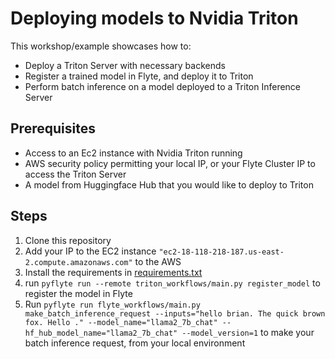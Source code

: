 # Deploying models to Nvidia Triton

This workshop/example showcases how to:
- Deploy a Triton Server with necessary backends
- Register a trained model in Flyte, and deploy it to Triton
- Perform batch inference on a model deployed to a Triton Inference Server


## Prerequisites
- Access to an Ec2 instance with Nvidia Triton running
- AWS security policy permitting your local IP, or your Flyte Cluster IP to access the Triton Server
- A model from Huggingface Hub that you would like to deploy to Triton

## Steps
1. Clone this repository
2. Add your IP to the EC2 instance `"ec2-18-118-218-187.us-east-2.compute.amazonaws.com"` to the AWS
3. Install the requirements in [requirements.txt](requirements.txt)
4. run `pyflyte run --remote triton_workflows/main.py register_model` to register the model in Flyte
5. Run `pyflyte run flyte_workflows/main.py make_batch_inference_request --inputs="hello brian. The quick brown fox. Hello ." --model_name="llama2_7b_chat" --hf_hub_model_name="llama2_7b_chat" --model_version=1` to make your batch inference request, from your local environment
